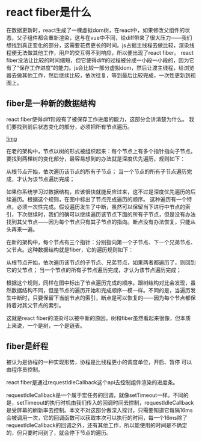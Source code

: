 # react fiber是什么
在数据更新时，react生成了一棵虚拟dom树，在react中，如果修改父组件的状态，父子组件都会重新渲染，这与在vue中不同，给diff带来了很大压力——我们想找到真正变化的部分，这需要花费更长的时间。js占据主线程去做比较，渲染线程便无法做其他工作，用户的交互得不到响应，所以便出现了react fiber。
react fiber没法让比较的时间缩短，但它使得diff的过程被分成一小段一小段的，因为它有了“保存工作进度”的能力。js会比较一部分虚拟dom，然后让渡主线程，给浏览器去做其他工作，然后继续比较，依次往复，等到最后比较完成，一次性更新到视图上。

## fiber是一种新的数据结构
react fiber使得diff阶段有了被保存工作进度的能力，这部分会讲清楚为什么。
我们要找到前后状态变化的部分，必须把所有节点遍历。

[!img](https://p3-juejin.byteimg.com/tos-cn-i-k3u1fbpfcp/28d54076b61245b5830d98960d027b79~tplv-k3u1fbpfcp-zoom-in-crop-mark:3024:0:0:0.awebp)

在老的架构中，节点以树的形式被组织起来：每个节点上有多个指针指向子节点。要找到两棵树的变化部分，最容易想到的办法就是深度优先遍历，规则如下：

从根节点开始，依次遍历该节点的所有子节点；
当一个节点的所有子节点遍历完成，才认为该节点遍历完成；

如果你系统学习过数据结构，应该很快就能反应过来，这不过是深度优先遍历的后续遍历。根据这个规则，在图中标出了节点完成遍历的顺序。
这种遍历有一个特点，必须一次性完成。假设遍历发生了中断，虽然可以保留当下进行中节点的索引，下次继续时，我们的确可以继续遍历该节点下面的所有子节点，但是没有办法找到其父节点——因为每个节点只有其子节点的指向。断点没有办法恢复，只能从头再来一遍。

在新的架构中，每个节点有三个指针：分别指向第一个子节点、下一个兄弟节点、父节点。这种数据结构就是fiber，它的遍历规则如下：

从根节点开始，依次遍历该节点的子节点、兄弟节点，如果两者都遍历了，则回到它的父节点；
当一个节点的所有子节点遍历完成，才认为该节点遍历完成；

根据这个规则，同样在图中标出了节点遍历完成的顺序。跟树结构对比会发现，虽然数据结构不同，但是节点的遍历开始和完成顺序一模一样。不同的是，当遍历发生中断时，只要保留下当前节点的索引，断点是可以恢复的——因为每个节点都保持着对其父节点的索引。


这就是react fiber的渲染可以被中断的原因。树和fiber虽然看起来很像，但本质上来说，一个是树，一个是链表。

## fiber是纤程

被认为是协程的一种实现形势，协程是比线程更小的调度单位，开启、暂停 可以由程序员控制。

react fiber是通过requestIdleCallback这个api去控制组件渲染的进度条。

requestIdleCallback是一个属于宏任务的回调，就像setTimeout一样。不同的是，setTimeout的执行时机由我们传入的回调时间去控制，requestIdleCallback是受屏幕的刷新率去控制。本文不对这部分做深入探讨，只需要知道它每隔16ms会被调用一次，它的回调函数可以获取本次可以执行的时间，每一个16ms除了requestIdleCallback的回调之外，还有其他工作，所以能使用的时间是不确定的，但只要时间到了，就会停下节点的遍历。

